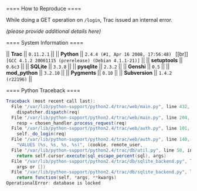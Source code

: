 ==== How to Reproduce ====

While doing a GET operation on `/login`, Trac issued an internal error.

*(please provide additional details here)*



==== System Information ====

|| **Trac** || `0.11.2.1` ||
|| **Python** || `2.4.4 (#1, Apr 16 2008, 17:56:48) ` [[br]] `[GCC 4.1.2 20061115 (prerelease) (Debian 4.1.1-21)]` ||
|| **setuptools** || `0.6c3` ||
|| **SQLite** || `3.3.8` ||
|| **pysqlite** || `2.3.2` ||
|| **Genshi** || `0.5` ||
|| **mod_python** || `3.2.10` ||
|| **Pygments** || `0.10` ||
|| **Subversion** || `1.4.2 (r22196)` ||

==== Python Traceback ====
```scala
Traceback (most recent call last):
  File "/var/lib/python-support/python2.4/trac/web/main.py", line 432, in _dispatch_request
    dispatcher.dispatch(req)
  File "/var/lib/python-support/python2.4/trac/web/main.py", line 204, in dispatch
    resp = chosen_handler.process_request(req)
  File "/var/lib/python-support/python2.4/trac/web/auth.py", line 101, in process_request
    self._do_login(req)
  File "/var/lib/python-support/python2.4/trac/web/auth.py", line 140, in _do_login
    "VALUES (%s, %s, %s, %s)", (cookie, remote_user,
  File "/var/lib/python-support/python2.4/trac/db/util.py", line 50, in execute
    return self.cursor.execute(sql_escape_percent(sql), args)
  File "/var/lib/python-support/python2.4/trac/db/sqlite_backend.py", line 58, in execute
    args or [])
  File "/var/lib/python-support/python2.4/trac/db/sqlite_backend.py", line 50, in _rollback_on_error
    return function(self, *args, **kwargs)
OperationalError: database is locked

```
    
